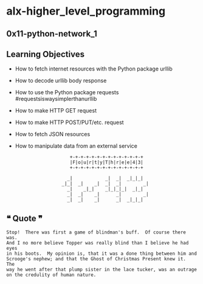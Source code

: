 # alx-higher_level_programming

## 0x11-python-network_1

## Learning Objectives
- How to fetch internet resources with the Python package urllib
- How to decode urllib body response
- How to use the Python package requests #requestsiswaysimplerthanurllib
- How to make HTTP GET request
- How to make HTTP POST/PUT/etc. request
- How to fetch JSON resources
- How to manipulate data from an external service



                          +-+-+-+-+-+-+-+-+-+-+-+-+-+
                          |F|o|u|r|t|y|T|h|r|e|e|4|3|
                          +-+-+-+-+-+-+-+-+-+-+-+-+-+
                                                         
                         _|            _|  _|  _|_|_|    
                       _|_|  _|    _|  _|  _|        _|  
                         _|    _|_|    _|_|_|_|  _|_|    
                         _|  _|    _|      _|        _|  
                         _|  _|    _|      _|  _|_|_|    
                                                         
                                                         
## ❝ Quote ❞
```
Stop!  There was first a game of blindman's buff.  Of course there was.
And I no more believe Topper was really blind than I believe he had eyes
in his boots.  My opinion is, that it was a done thing between him and
Scrooge's nephew; and that the Ghost of Christmas Present knew it.  The
way he went after that plump sister in the lace tucker, was an outrage
on the credulity of human nature.
```
